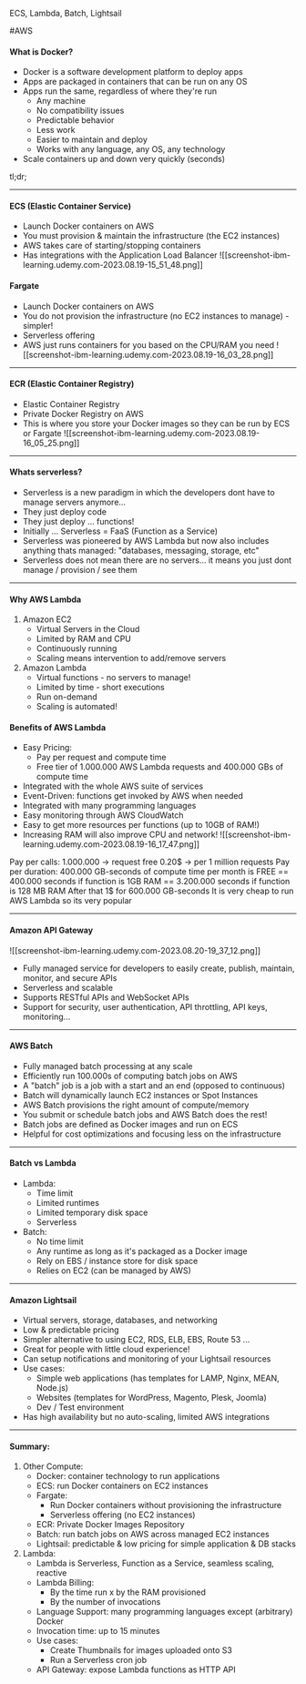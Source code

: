 ECS, Lambda, Batch, Lightsail

#AWS
#### What is Docker?
- Docker is a software development platform to deploy apps
- Apps are packaged in containers that can be run on any OS
- Apps run the same, regardless of where they're run
	- Any machine
	- No compatibility issues
	- Predictable behavior
	- Less work
	- Easier to maintain and deploy
	- Works with any language, any OS, any technology
- Scale containers up and down very quickly (seconds)

tl;dr;

---

#### ECS (Elastic Container Service)

- Launch Docker containers on AWS
- You must provision & maintain the infrastructure (the EC2 instances)
- AWS takes care of starting/stopping containers
- Has integrations with the Application Load Balancer
![[screenshot-ibm-learning.udemy.com-2023.08.19-15_51_48.png]]

#### Fargate

- Launch Docker containers on AWS
- You do not provision the infrastructure (no EC2 instances to manage) - simpler!
- Serverless offering
- AWS just runs containers for you based on the CPU/RAM you need
![[screenshot-ibm-learning.udemy.com-2023.08.19-16_03_28.png]]

---

#### ECR (Elastic Container Registry)
- Elastic Container Registry
- Private Docker Registry on AWS
- This is where you store your Docker images so they can be run by ECS or Fargate
![[screenshot-ibm-learning.udemy.com-2023.08.19-16_05_25.png]]

---

#### Whats serverless?
- Serverless is a new paradigm in which the developers dont have to manage servers anymore...
- They just deploy code
- They just deploy ... functions!
- Initially ... Serverless = FaaS (Function as a Service)
- Serverless was pioneered by AWS Lambda but now also includes anything thats managed: "databases, messaging, storage, etc"
- Serverless does not mean there are no servers... 
	it means you just dont manage / provision / see them

---

#### Why AWS Lambda
1. Amazon EC2
	- Virtual Servers in the Cloud
	- Limited by RAM and CPU
	- Continuously running
	- Scaling means intervention to add/remove servers
2. Amazon Lambda
	- Virtual functions - no servers to manage!
	- Limited by time - short executions
	- Run on-demand
	- Scaling is automated!

#### Benefits of AWS Lambda
- Easy Pricing:
	- Pay per request and compute time
	- Free tier of 1.000.000 AWS Lambda requests and 400.000 GBs of compute time
- Integrated with the whole AWS suite of services
- Event-Driven: functions get invoked by AWS when needed
- Integrated with many programming languages
- Easy monitoring through AWS CloudWatch
- Easy to get more resources per functions (up to 10GB of RAM!)
- Increasing RAM will also improve CPU and network!
![[screenshot-ibm-learning.udemy.com-2023.08.19-16_17_47.png]]

Pay per calls:
	1.000.000 -> request free
	0.20$ -> per 1 million requests
Pay per duration:
	400.000 GB-seconds of compute time per month is FREE
	== 400.000 seconds if function is 1GB RAM
	== 3.200.000 seconds if function is 128 MB RAM
	After that 1$ for 600.000 GB-seconds
It is very cheap to run AWS Lambda so its very popular

---

#### Amazon API Gateway

![[screenshot-ibm-learning.udemy.com-2023.08.20-19_37_12.png]]
- Fully managed service for developers to easily create, publish, maintain, monitor, and secure APIs
- Serverless and scalable
- Supports RESTful APIs and WebSocket APIs
- Support for security, user authentication, API throttling, API keys, monitoring...

---
#### AWS Batch
- Fully managed batch processing at any scale
- Efficiently run 100.000s of computing batch jobs on AWS
- A "batch" job is a job with a start and an end (opposed to continuous)
- Batch will dynamically launch EC2 instances or Spot Instances
- AWS Batch provisions the right amount of compute/memory
- You submit or schedule batch jobs and AWS Batch does the rest!
- Batch jobs are defined as Docker images and run on ECS
- Helpful for cost optimizations and focusing less on the infrastructure

---

#### Batch vs Lambda
- Lambda:
	- Time limit
	- Limited runtimes
	- Limited temporary disk space
	- Serverless
- Batch:
	- No time limit
	- Any runtime as long as it's packaged as a Docker image
	- Rely on EBS / instance store for disk space
	- Relies on EC2 (can be managed by AWS)

---

#### Amazon Lightsail
- Virtual servers, storage, databases, and networking
- Low & predictable pricing
- Simpler alternative to using EC2, RDS, ELB, EBS, Route 53 ...
- Great for people with little cloud experience!
- Can setup notifications and monitoring of your Lightsail resources
- Use cases:
	- Simple web applications (has templates for LAMP, Nginx, MEAN, Node.js)
	- Websites (templates for WordPress, Magento, Plesk, Joomla)
	- Dev / Test environment
- Has high availability but no auto-scaling, limited AWS integrations

---
#### Summary:

1. Other Compute:
	- Docker: container technology to run applications
	- ECS: run Docker containers on EC2 instances
	- Fargate:
		- Run Docker containers without provisioning the infrastructure
		- Serverless offering (no EC2 instances)
	- ECR: Private Docker Images Repository
	- Batch: run batch jobs on AWS across managed EC2 instances
	- Lightsail: predictable & low pricing for simple application & DB stacks
2. Lambda:
	- Lambda is Serverless, Function as a Service, seamless scaling, reactive
	- Lambda Billing:
		- By the time run x by the RAM provisioned
		- By the number of invocations
	- Language Support: many programming languages except (arbitrary) Docker
	- Invocation time: up to 15 minutes
	- Use cases:
		- Create Thumbnails for images uploaded onto S3
		- Run a Serverless cron job
	- API Gateway: expose Lambda functions as HTTP API